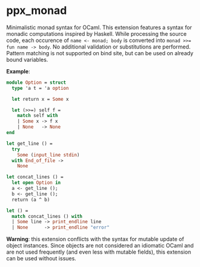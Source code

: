 # ppx_monad

Minimalistic monad syntax for OCaml. This extension features a syntax for monadic computations inspired by Haskell. While processing the source code, each occurence of `name <- monad; body` is converted into `monad >>= fun name -> body`. No additional validation or substitutions are performed. Pattern matching is not supported on bind site, but can be used on already bound variables.

**Example**:

```ocaml
module Option = struct
  type 'a t = 'a option

  let return x = Some x

  let (>>=) self f =
    match self with
    | Some x -> f x
    | None   -> None
end

let get_line () =
  try
    Some (input_line stdin)
  with End_of_file ->
    None

let concat_lines () =
  let open Option in
  a <- get_line ();
  b <- get_line ();
  return (a ^ b)

let () =
  match concat_lines () with
  | Some line -> print_endline line
  | None      -> print_endline "error"
```

**Warning**: this extension conflicts with the syntax for mutable update of object instances. Since objects are not considered an idiomatic OCaml and are not used frequently (and even less with mutable fields), this extension can be used without issues.
